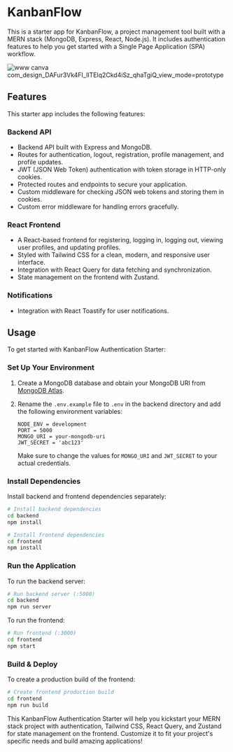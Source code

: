 
# KanbanFlow

This is a starter app for KanbanFlow, a project management tool built with a MERN stack (MongoDB, Express, React, Node.js). It includes authentication features to help you get started with a Single Page Application (SPA) workflow.

![www canva com_design_DAFur3Vk4FI_lITElq2Ckd4iSz_qhaTgiQ_view_mode=prototype](https://github.com/Kuroe27/Kanban/assets/105025585/9e2f4b73-ba7c-40af-97e7-e20347567ee6)


## Features

This starter app includes the following features:

### Backend API
- Backend API built with Express and MongoDB.
- Routes for authentication, logout, registration, profile management, and profile updates.
- JWT (JSON Web Token) authentication with token storage in HTTP-only cookies.
- Protected routes and endpoints to secure your application.
- Custom middleware for checking JSON web tokens and storing them in cookies.
- Custom error middleware for handling errors gracefully.

### React Frontend
- A React-based frontend for registering, logging in, logging out, viewing user profiles, and updating profiles.
- Styled with Tailwind CSS for a clean, modern, and responsive user interface.
- Integration with React Query for data fetching and synchronization.
- State management on the frontend with Zustand.

### Notifications
- Integration with React Toastify for user notifications.

## Usage

To get started with KanbanFlow Authentication Starter:

### Set Up Your Environment

1. Create a MongoDB database and obtain your MongoDB URI from [MongoDB Atlas](https://www.mongodb.com/cloud/atlas).

2. Rename the `.env.example` file to `.env` in the backend directory and add the following environment variables:

   ```plaintext
   NODE_ENV = development
   PORT = 5000
   MONGO_URI = your-mongodb-uri
   JWT_SECRET = 'abc123'
   ```

   Make sure to change the values for `MONGO_URI` and `JWT_SECRET` to your actual credentials.

### Install Dependencies

Install backend and frontend dependencies separately:

```bash
# Install backend dependencies
cd backend
npm install

# Install frontend dependencies
cd frontend
npm install
```

### Run the Application

To run the backend server:

```bash
# Run backend server (:5000)
cd backend
npm run server
```

To run the frontend:

```bash
# Run frontend (:3000)
cd frontend
npm start
```

### Build & Deploy

To create a production build of the frontend:

```bash
# Create frontend production build
cd frontend
npm run build
```

This KanbanFlow Authentication Starter will help you kickstart your MERN stack project with authentication, Tailwind CSS, React Query, and Zustand for state management on the frontend. Customize it to fit your project's specific needs and build amazing applications!
